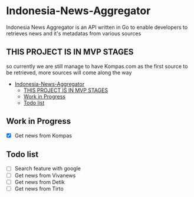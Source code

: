 # Indonesia-News-Aggregator

Indonesia News Aggregator is an API written in Go to enable developers to retrieves news and it's metadatas from various sources

## THIS PROJECT IS IN MVP STAGES

so currently we are still manage to have Kompas.com as the first source to be retrieved, more sources will come along the way

- [Indonesia-News-Aggregator](#indonesia-news-aggregator)
  - [THIS PROJECT IS IN MVP STAGES](#this-project-is-in-mvp-stages)
  - [Work in Progress](#work-in-progress)
  - [Todo list](#todo-list)

## Work in Progress

- [x] Get news from Kompas

## Todo list

- [ ] Search feature with google
- [ ] Get news from Vivanews
- [ ] Get news from Detik
- [ ] Get news from Tirto
